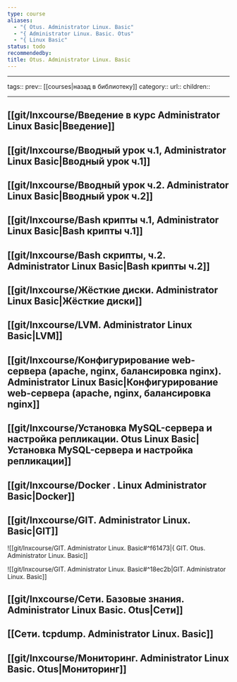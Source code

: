 ```yaml
---
type: course
aliases:
  - "{ Otus. Administrator Linux. Basic"
  - "{ Administrator Linux. Basic. Otus"
  - "{ Linux Basic"
status: todo
recommendedby: 
title: Otus. Administrator Linux. Basic
---
```

___ 
tags:: 
prev:: [[courses|назад в библиотеку]] 
category:: 
url:: 
children:: 
___ 

## [[git/lnxcourse/Введение в курс Administrator Linux Basic|Введение]]

## [[git/lnxcourse/Вводный урок ч.1, Administrator Linux Basic|Вводный урок ч.1]]
## [[git/lnxcourse/Вводный урок ч.2. Administrator Linux Basic|Вводный урок ч.2]]
## [[git/lnxcourse/Bash крипты ч.1, Administrator Linux Basic|Bash крипты ч.1]]
## [[git/lnxcourse/Bash скрипты, ч.2. Administrator Linux Basic|Bash крипты ч.2]]
## [[git/lnxcourse/Жёсткие диски. Administrator Linux Basic|Жёсткие диски]]
## [[git/lnxcourse/LVM. Administrator Linux Basic|LVM]]
## [[git/lnxcourse/Конфигурирование web-сервера (apache, nginx, балансировка nginx). Administrator Linux Basic|Конфигурирование web-сервера (apache, nginx, балансировка nginx]] 

## [[git/lnxcourse/Установка MySQL-сервера и настройка репликации. Otus Linux Basic|Установка MySQL-сервера и настройка репликации]]
  
  ## [[git/lnxcourse/Docker . Linux Administrator Basic|Docker]]

## [[git/lnxcourse/GIT. Administrator Linux. Basic|GIT]]
![[git/lnxcourse/GIT. Administrator Linux. Basic#^f61473|{ GIT. Otus. Administrator Linux. Basic]]

![[git/lnxcourse/GIT. Administrator Linux. Basic#^18ec2b|GIT. Administrator Linux. Basic]]

## [[git/lnxcourse/Сети. Базовые знания. Administrator Linux Basic. Otus|Сети]]

## [[Сети. tcpdump. Administrator Linux. Basic]]

## [[git/lnxcourse/Мониторинг. Administrator Linux Basic. Otus|Мониторинг]]
